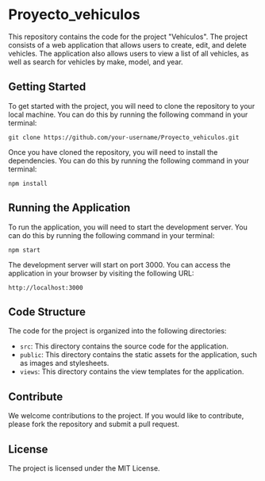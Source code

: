 # Proyecto_vehiculos

This repository contains the code for the project "Vehículos". The project consists of a web application that allows users to create, edit, and delete vehicles. The application also allows users to view a list of all vehicles, as well as search for vehicles by make, model, and year.

## Getting Started

To get started with the project, you will need to clone the repository to your local machine. You can do this by running the following command in your terminal:

```
git clone https://github.com/your-username/Proyecto_vehiculos.git
```

Once you have cloned the repository, you will need to install the dependencies. You can do this by running the following command in your terminal:

```
npm install
```

## Running the Application

To run the application, you will need to start the development server. You can do this by running the following command in your terminal:

```
npm start
```

The development server will start on port 3000. You can access the application in your browser by visiting the following URL:

```
http://localhost:3000
```

## Code Structure

The code for the project is organized into the following directories:

* `src`: This directory contains the source code for the application.
* `public`: This directory contains the static assets for the application, such as images and stylesheets.
* `views`: This directory contains the view templates for the application.

## Contribute

We welcome contributions to the project. If you would like to contribute, please fork the repository and submit a pull request.

## License

The project is licensed under the MIT License.